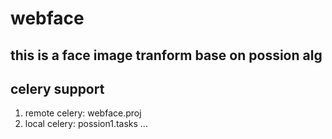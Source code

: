 # webface
## this is a face image tranform base on possion alg

## celery support
1. remote celery: webface.proj
2. local celery:  possion1.tasks ...
